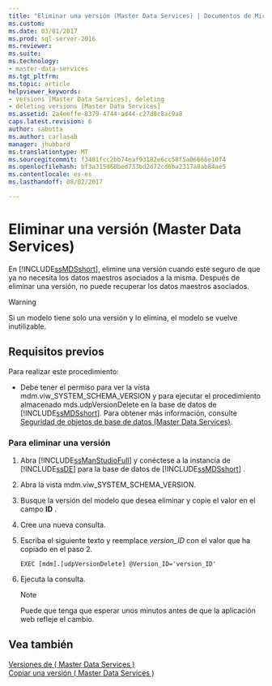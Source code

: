 ```yaml
---
title: "Eliminar una versión (Master Data Services) | Documentos de Microsoft"
ms.custom: 
ms.date: 03/01/2017
ms.prod: sql-server-2016
ms.reviewer: 
ms.suite: 
ms.technology:
- master-data-services
ms.tgt_pltfrm: 
ms.topic: article
helpviewer_keywords:
- versions [Master Data Services], deleting
- deleting versions [Master Data Services]
ms.assetid: 2a4eeffe-8379-4744-ad44-c27d8c8ac9a8
caps.latest.revision: 6
author: sabotta
ms.author: carlasab
manager: jhubbard
ms.translationtype: MT
ms.sourcegitcommit: f3481fcc2bb74eaf93182e6cc58f5a06666e10f4
ms.openlocfilehash: bf3a315d60bed733bd2d72cd6ba2317a8ab84ae5
ms.contentlocale: es-es
ms.lasthandoff: 08/02/2017

---
```

# <a name="delete-a-version-master-data-services"></a>Eliminar una versión (Master Data Services)
  En [!INCLUDE[ssMDSshort](../includes/ssmdsshort-md.md)], elimine una versión cuando esté seguro de que ya no necesita los datos maestros asociados a la misma. Después de eliminar una versión, no puede recuperar los datos maestros asociados.  
  
> [!WARNING]  
>  Si un modelo tiene solo una versión y lo elimina, el modelo se vuelve inutilizable.  
  
## <a name="prerequisites"></a>Requisitos previos  
 Para realizar este procedimiento:  
  
-   Debe tener el permiso para ver la vista mdm.viw_SYSTEM_SCHEMA_VERSION y para ejecutar el procedimiento almacenado mds.udpVersionDelete en la base de datos de [!INCLUDE[ssMDSshort](../includes/ssmdsshort-md.md)]. Para obtener más información, consulte [Seguridad de objetos de base de datos &#40;Master Data Services&#41;](../master-data-services/database-object-security-master-data-services.md).  
  
### <a name="to-delete-a-version"></a>Para eliminar una versión  
  
1.  Abra [!INCLUDE[ssManStudioFull](../includes/ssmanstudiofull-md.md)] y conéctese a la instancia de [!INCLUDE[ssDE](../includes/ssde-md.md)] para la base de datos de [!INCLUDE[ssMDSshort](../includes/ssmdsshort-md.md)] .  
  
2.  Abra la vista mdm.viw_SYSTEM_SCHEMA_VERSION.  
  
3.  Busque la versión del modelo que desea eliminar y copie el valor en el campo **ID** .  
  
4.  Cree una nueva consulta.  
  
5.  Escriba el siguiente texto y reemplace *version_ID* con el valor que ha copiado en el paso 2.  
  
    ```  
    EXEC [mdm].[udpVersionDelete] @Version_ID='version_ID'  
    ```  
  
6.  Ejecuta la consulta.  
  
    > [!NOTE]  
    >  Puede que tenga que esperar unos minutos antes de que la aplicación web refleje el cambio.  
  
## <a name="see-also"></a>Vea también  
 [Versiones de &#40; Master Data Services &#41;](../master-data-services/versions-master-data-services.md)   
 [Copiar una versión &#40; Master Data Services &#41;](../master-data-services/copy-a-version-master-data-services.md)  
  
  
